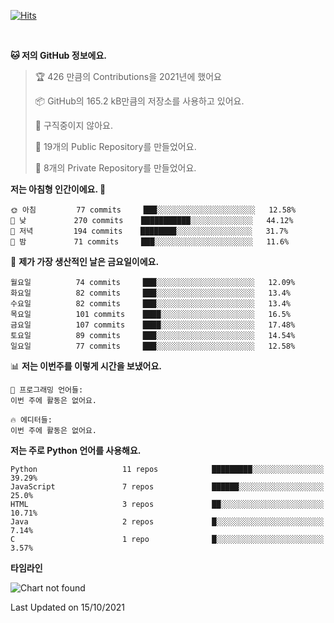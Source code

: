 [![Hits](https://hits.seeyoufarm.com/api/count/incr/badge.svg?url=https%3A%2F%2Fgithub.com%2FSoohan-Park&count_bg=%23000000&title_bg=%23828282&icon=gradle.svg&icon_color=%23FFFFFF&title=Visited&edge_flat=false)](https://hits.seeyoufarm.com)  

<br/>

<!--START_SECTION:waka-->
**🐱 저의 GitHub 정보에요.** 

> 🏆 426 만큼의 Contributions을 2021년에 했어요
 > 
> 📦 GitHub의 165.2 kB만큼의 저장소를 사용하고 있어요. 
 > 
> 🚫 구직중이지 않아요.
 > 
> 📜 19개의 Public Repository를 만들었어요. 
 > 
> 🔑 8개의 Private Repository를 만들었어요.  
 > 
**저는 아침형 인간이에요. 🐤** 

```text
🌞 아침         77 commits     ███░░░░░░░░░░░░░░░░░░░░░░   12.58% 
🌆 낮　         270 commits    ███████████░░░░░░░░░░░░░░   44.12% 
🌃 저녁         194 commits    ████████░░░░░░░░░░░░░░░░░   31.7% 
🌙 밤　         71 commits     ███░░░░░░░░░░░░░░░░░░░░░░   11.6%

```
📅 **제가 가장 생산적인 날은 금요일이에요.** 

```text
월요일          74 commits     ███░░░░░░░░░░░░░░░░░░░░░░   12.09% 
화요일          82 commits     ███░░░░░░░░░░░░░░░░░░░░░░   13.4% 
수요일          82 commits     ███░░░░░░░░░░░░░░░░░░░░░░   13.4% 
목요일          101 commits    ████░░░░░░░░░░░░░░░░░░░░░   16.5% 
금요일          107 commits    ████░░░░░░░░░░░░░░░░░░░░░   17.48% 
토요일          89 commits     ███░░░░░░░░░░░░░░░░░░░░░░   14.54% 
일요일          77 commits     ███░░░░░░░░░░░░░░░░░░░░░░   12.58%

```


📊 **저는 이번주를 이렇게 시간을 보냈어요.** 

```text
💬 프로그래밍 언어들: 
이번 주에 활동은 없어요.

🔥 에디터들: 
이번 주에 활동은 없어요.

```

**저는 주로 Python 언어를 사용해요.** 

```text
Python                   11 repos            █████████░░░░░░░░░░░░░░░░   39.29% 
JavaScript               7 repos             ██████░░░░░░░░░░░░░░░░░░░   25.0% 
HTML                     3 repos             ██░░░░░░░░░░░░░░░░░░░░░░░   10.71% 
Java                     2 repos             █░░░░░░░░░░░░░░░░░░░░░░░░   7.14% 
C                        1 repo              █░░░░░░░░░░░░░░░░░░░░░░░░   3.57%

```


**타임라인**

![Chart not found](https://raw.githubusercontent.com/Soohan-Park/Soohan-Park/master/charts/bar_graph.png) 


 Last Updated on 15/10/2021
<!--END_SECTION:waka-->

